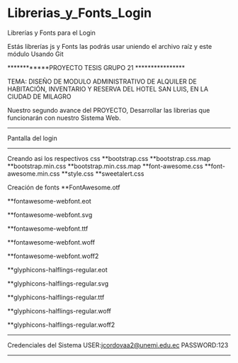 # Librerias_y_Fonts_Login
Librerías y Fonts para el Login

Estás librerías js y Fonts las podrás usar 
uniendo el archivo raíz y este módulo
Usando Git


************PROYECTO TESIS GRUPO 21 ****************

TEMA: DISEÑO DE MODULO ADMINISTRATIVO DE ALQUILER DE 
HABITACIÓN, INVENTARIO Y RESERVA DEL HOTEL SAN LUIS, 
EN LA CIUDAD DE MILAGRO

Nuestro segundo avance del PROYECTO,
Desarrollar las librerias que funcionarán con nuestro Sistema Web.

******************
Pantalla del login
******************

Creando asi los respectivos css
 **bootstrap.css
 **bootstrap.css.map
 **bootstrap.min.css
 **bootstrap.min.css.map
 **font-awesome.css
 **font-awesome.min.css
 **style.css
 **sweetalert.css

Creación de fonts
 **FontAwesome.otf

 **fontawesome-webfont.eot

 **fontawesome-webfont.svg

 **fontawesome-webfont.ttf

 **fontawesome-webfont.woff

 **fontawesome-webfont.woff2

 **glyphicons-halflings-regular.eot

 **glyphicons-halflings-regular.svg

 **glyphicons-halflings-regular.ttf

 **glyphicons-halflings-regular.woff

 **glyphicons-halflings-regular.woff2
 
 ************************
 Credenciales del Sistema
 USER:jcordovaa2@unemi.edu.ec
 PASSWORD:123
 ************************
